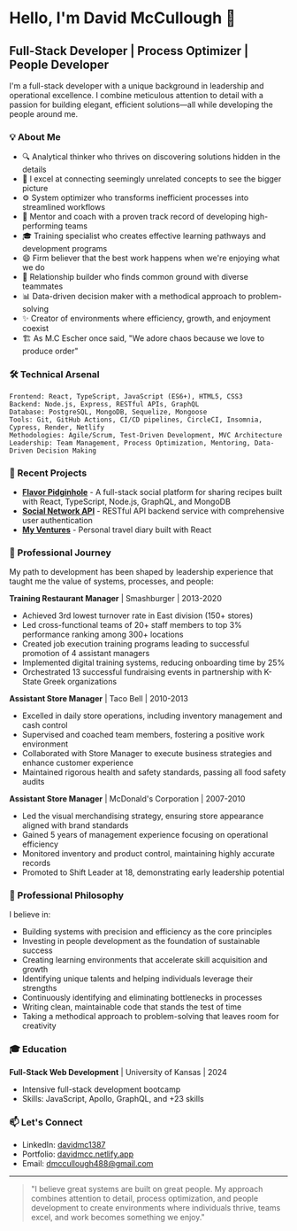 # Hello, I'm David McCullough 👋

## Full-Stack Developer | Process Optimizer | People Developer

I'm a full-stack developer with a unique background in leadership and operational excellence. I combine meticulous attention to detail with a passion for building elegant, efficient solutions—all while developing the people around me.

### 💡 About Me

- 🔍 Analytical thinker who thrives on discovering solutions hidden in the details
- 🧩 I excel at connecting seemingly unrelated concepts to see the bigger picture
- ⚙️ System optimizer who transforms inefficient processes into streamlined workflows
- 👥 Mentor and coach with a proven track record of developing high-performing teams
- 🎓 Training specialist who creates effective learning pathways and development programs
- 😄 Firm believer that the best work happens when we're enjoying what we do
- 🤝 Relationship builder who finds common ground with diverse teammates
- 📊 Data-driven decision maker with a methodical approach to problem-solving
- ✨ Creator of environments where efficiency, growth, and enjoyment coexist
- 🏗  As M.C Escher once said, "We adore chaos because we love to produce order"

### 🛠️ Technical Arsenal

```
Frontend: React, TypeScript, JavaScript (ES6+), HTML5, CSS3
Backend: Node.js, Express, RESTful APIs, GraphQL
Database: PostgreSQL, MongoDB, Sequelize, Mongoose
Tools: Git, GitHub Actions, CI/CD pipelines, CircleCI, Insomnia, Cypress, Render, Netlify
Methodologies: Agile/Scrum, Test-Driven Development, MVC Architecture
Leadership: Team Management, Process Optimization, Mentoring, Data-Driven Decision Making
```

### 🚀 Recent Projects

- **[Flavor Pidginhole](https://github.com/bungin/Flavor-Pidginhole)** - A full-stack social platform for sharing recipes built with React, TypeScript, Node.js, GraphQL, and MongoDB
- **[Social Network API](https://github.com/kvothe1387/Social_Network_API)** - RESTful API backend service with comprehensive user authentication
- **[My Ventures](https://github.com/kvothe1387/Travel-Journal)** - Personal travel diary built with React

### 💼 Professional Journey

My path to development has been shaped by leadership experience that taught me the value of systems, processes, and people:

**Training Restaurant Manager** | Smashburger | 2013-2020
- Achieved 3rd lowest turnover rate in East division (150+ stores)
- Led cross-functional teams of 20+ staff members to top 3% performance ranking among 300+ locations
- Created job execution training programs leading to successful promotion of 4 assistant managers
- Implemented digital training systems, reducing onboarding time by 25%
- Orchestrated 13 successful fundraising events in partnership with K-State Greek organizations

**Assistant Store Manager** | Taco Bell | 2010-2013
- Excelled in daily store operations, including inventory management and cash control
- Supervised and coached team members, fostering a positive work environment
- Collaborated with Store Manager to execute business strategies and enhance customer experience
- Maintained rigorous health and safety standards, passing all food safety audits

**Assistant Store Manager** | McDonald's Corporation | 2007-2010
- Led the visual merchandising strategy, ensuring store appearance aligned with brand standards
- Gained 5 years of management experience focusing on operational efficiency
- Monitored inventory and product control, maintaining highly accurate records
- Promoted to Shift Leader at 18, demonstrating early leadership potential

### 💼 Professional Philosophy

I believe in:
- Building systems with precision and efficiency as the core principles
- Investing in people development as the foundation of sustainable success
- Creating learning environments that accelerate skill acquisition and growth
- Identifying unique talents and helping individuals leverage their strengths
- Continuously identifying and eliminating bottlenecks in processes
- Writing clean, maintainable code that stands the test of time
- Taking a methodical approach to problem-solving that leaves room for creativity

### 🎓 Education

**Full-Stack Web Development** | University of Kansas | 2024
- Intensive full-stack development bootcamp
- Skills: JavaScript, Apollo, GraphQL, and +23 skills

### 📫 Let's Connect

- LinkedIn: [davidmc1387](https://www.linkedin.com/in/davidmc1387/)
- Portfolio: [davidmcc.netlify.app](http://davidmcc.netlify.app/)
- Email: dmccullough488@gmail.com

---

> "I believe great systems are built on great people. My approach combines attention to detail, process optimization, and people development to create environments where individuals thrive, teams excel, and work becomes something we enjoy."
